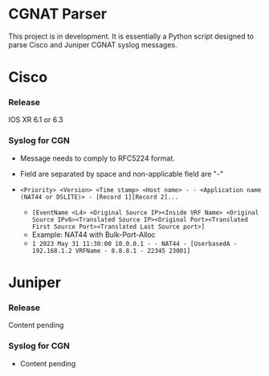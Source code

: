 # CGNAT Parser
This project is in development. It is essentially a Python script designed to parse Cisco and Juniper CGNAT syslog messages.


# Cisco
### Release
IOS XR 6.1 or 6.3
### Syslog for CGN
- Message needs to comply to RFC5224 format.
- Field are separated by space and non-applicable field are "-"
- `<Priority> <Version> <Time stamp> <Host name> - - <Application name (NAT44 or DSLITE)> - [Record 1][Record 2]...`

   - `[EventName <L4> <Original Source IP><Inside VRF Name> <Original Source IPv6><Translated Source IP><Original Port><Translated First Source Port><Translated Last Source port>]`
   - Example: NAT44 with Bulk-Port-Alloc
    - `1 2023 May 31 11:30:00 10.0.0.1 - - NAT44 - [UserbasedA - 192.168.1.2 VRFName - 8.8.8.1 - 22345 23001]`

# Juniper
### Release
Content pending
### Syslog for CGN
- Content pending